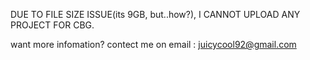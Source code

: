 DUE TO FILE SIZE ISSUE(its 9GB, but..how?), I CANNOT UPLOAD ANY PROJECT FOR CBG.

want more infomation? contect me on email : juicycool92@gmail.com
